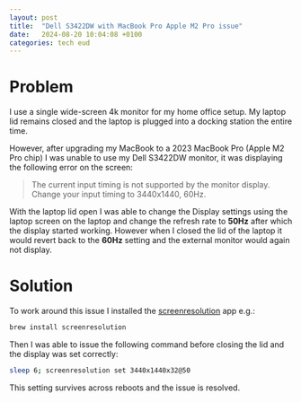 ```yaml
---
layout: post
title:  "Dell S3422DW with MacBook Pro Apple M2 Pro issue"
date:   2024-08-20 10:04:08 +0100
categories: tech eud
---
```


# Problem

I use a single wide-screen 4k monitor for my home office setup. My laptop lid remains closed and the laptop is plugged into a docking station the entire time.

However, after upgrading my MacBook to a 2023 MacBook Pro (Apple M2 Pro chip) I was unable to use my Dell S3422DW monitor, it was displaying the following error on the screen:

> The current input timing is not supported by the monitor display. Change your input timing to 3440x1440, 60Hz.

With the laptop lid open I was able to change the Display settings using the laptop screen on the laptop and change the refresh rate to **50Hz** after which the display started working. However when I closed the lid of the laptop it would revert back to the **60Hz** setting and the external monitor would again not display.

# Solution

To work around this issue I installed the [screenresolution](https://github.com/jhford/screenresolution) app e.g.:

```bash
brew install screenresolution
```

Then I was able to issue the following command before closing the lid and the display was set correctly:

```bash
sleep 6; screenresolution set 3440x1440x32@50
```

This setting survives across reboots and the issue is resolved.
